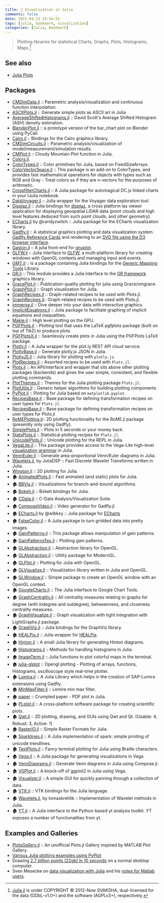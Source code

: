 ```yaml
---
title: 🔖 Visualization in Julia
comments: false
date: 2021-04-23 15:34:51
tags: [julia, bookmark, visualization]
categories: [Julia, Bookmark]
---
```


> Plotting libraries for statistical Charts, Graphs, Plots, Histograms, Maps.[^1]

[^1]: [Julia.jl](https://github.com/svaksha/Julia.jl) is under COPYRIGHT © 2012-Now SVAKSHA, dual-licensed for the data (ODbL-v1.0+) and the software (AGPLv3+), respectively.

## See also

- [Julia Plots](https://github.com/JuliaPlots)

<!--more-->

## Packages

+ [CMDimData.jl](https://github.com/ma-laforge/CMDimData.jl) :: Parametric analysis/visualization and continuous function interpolation.
+ [ASCIIPlots.jl](https://github.com/johnmyleswhite/ASCIIPlots.jl) :: Generate simple plots as ASCII art in Julia
+ [AverageShiftedHistograms.jl](https://github.com/joshday/AverageShiftedHistograms.jl) :: David Scott's Average Shifted Histogram  (ASH) density estimation.
+ [BlenderPlot.jl](https://github.com/wookay/BlenderPlot.jl) :: a prototype version of the bar_chart plot on Blender using PyCall.
+ [Cairo.jl](https://github.com/JuliaGraphics/Cairo.jl) :: Bindings for the Cairo graphics library.
+ [CMDimCircuits.jl](https://github.com/ma-laforge/CMDimCircuits.jl) :: Parametric analysis/visualization of model/measurement/simulation results.
+ [CMPlot.jl](https://github.com/g-insana/CMPlot.jl) :: Cloudy Mountain Plot function in Julia.
+ [Colors.jl](https://github.com/JuliaGraphics/Colors.jl).
+ [ColorTypes.jl](https://github.com/JuliaGraphics/ColorTypes.jl) :: Color primitives for Julia, based on FixedSizeArrays.
+ [ColorVectorSpace.jl](https://github.com/JuliaGraphics/ColorVectorSpace.jl) :: This package is an add-on to ColorTypes, and provides fast mathematical operations for objects with types such as RGB and Gray - Treat colors as if they are n-vectors for the purposes of arithmetic.
+ [CrossfilterCharts.jl](https://github.com/tawheeler/CrossfilterCharts.jl) :: A Julia package for automagical DC.js linked charts in your IJulia notebook.
+ [DataVoyager.jl](https://github.com/davidanthoff/DataVoyager.jl) :: Julia wrapper for the Voyager data exploration tool.
+ [Displaz.jl](https://github.com/c42f/Displaz.jl) :: Julia bindings for [displaz](http://c42f.github.io/displaz), a cross platform las viewer application for displaying geospatial LiDAR data (point clouds and high level features deduced from such point clouds, and other geometry).
+ [ECharts.jl](https://github.com/randyzwitch/ECharts.jl) by @randyzwitch :: Julia package for the ECharts visualization library.
+ [Gadfly.jl](https://github.com/GiovineItalia/Gadfly.jl) :: A statistical graphics plotting and data visualization system. [Gadfly Reference Cards](https://github.com/john9631/JuliaDocs) and rendering to an [SVG file using the D3 browser interface](https://github.com/dcjones/Gadfly.jl#using-the-d3-backend).
+ [Gaston.jl](https://github.com/mbaz/Gaston.jl) :: A julia front-end for [gnuplot](http://gnuplot.info/).
+ [GLFW.jl](https://github.com/JuliaGL/GLFW.jl) :: Julia interface to [GLFW](http://www.glfw.org/), a multi-platform library for creating windows with OpenGL contexts and managing input and events.
+ [GMT.jl](https://github.com/joa-quim/GMT.jl) :: is a package containing Julia bindings for the [Generic Mapping Tools](https://github.com/GenericMappingTools/gmt) Library.
+ [GR.jl](https://github.com/jheinen/GR.jl) :: This module provides a Julia interface to the [GR framework](http://gr-framework.org/) graphics library.
+ [GracePlot.jl](https://github.com/ma-laforge/GracePlot.jl) :: Publication-quality plotting for julia using Grace/xmgrace.
+ [GraphPlot.jl](https://github.com/afternone/GraphPlot.jl) :: Graph visualization for Julia.
+ [GraphRecipes.jl](https://github.com/JuliaPlots/GraphRecipes.jl) :: Graph-related recipes to be used with Plots.jl.
+ [GraphRecipes.jl](https://github.com/JuliaPlots/GraphRecipes.jl):: Graph-related recipes to be used with Plots.jl.
+ [Immerse.jl](https://github.com/JuliaGraphics/Immerse.jl) :: Dive deeper into your data with interactive graphics.
+ [ImplicitEquations.jl](https://github.com/jverzani/ImplicitEquations.jl) :: Julia package to facilitate graphing of implicit equations and inequalities.
+ [Makie.jl](https://github.com/JuliaPlots/Makie.jl) :: High level plotting on the GPU.
+ [PGFPlots.jl](https://github.com/sisl/PGFPlots.jl) :: Plotting tool that uses the LaTeX pgfplots package (built on top of TikZ) to produce plots.
+ [PGFPlotsX.jl](https://github.com/KristofferC/PGFPlotsX.jl) :: Seamlessly create plots in Julia using the PGFPlots LaTeX package.
+ [Plotly.jl](https://github.com/plotly/Plotly.jl) :: A Julia wrapper for the plot.ly REST API cloud service.
+ [PlotlyBase.jl](https://github.com/sglyon/PlotlyBase.jl) :: Generate plotly.js JSON in Julia.
+ [PlotlyJS.jl](https://github.com/JuliaPlots/PlotlyJS.jl) :: Julia library for plotting with `plotly.js`.
+ [PlotRecipes.jl](https://github.com/JuliaPlots/PlotRecipes.jl) :: Assorted recipes to be used with `Plots.jl`.
+ [Plots.jl](https://github.com/JuliaPlots/Plots.jl) :: An API/interface and wrapper that sits above other plotting packages (backends) and gives the user simple, consistent, and flexible plotting commands.
+ [PlotThemes.jl](https://github.com/JuliaPlots/PlotThemes.jl) :: Themes for the Julia plotting package `Plots.jl`.
+ [PlotUtils.jl](https://github.com/JuliaPlots/PlotUtils.jl) :: Generic helper algorithms for building plotting components.
+ [PyPlot.jl](https://github.com/JuliaPy/PyPlot.jl) :: Plotting for Julia based on `matplotlib.pyplot`.
+ [RecipesBase.jl](https://github.com/JuliaPlots/RecipesBase.jl) :: Base package for defining transformation recipes on user types for `Plots.jl`.
+ [RecipesBase.jl](https://github.com/JuliaPlots/RecipesBase.jl) :: Base package for defining transformation recipes on user types for Plots.jl
+ [RoMEPlotting.jl](https://github.com/JuliaRobotics/RoMEPlotting.jl):: 2D plotting functionality for the RoME.jl package (presently only using Gadfly).
+ [SimplePlots.jl](https://github.com/djsegal/SimplePlots.jl) :: Plots in 5 seconds or your money back.
+ [StatsPlots.jl](https://github.com/JuliaPlots/StatsPlots.jl) :: Statistical plotting recipes for `Plots.jl`.
+ [UnicodePlots.jl](https://github.com/Evizero/UnicodePlots.jl) :: Unicode plotting for the REPL in Julia.
+ [VegaLite.jl](https://github.com/queryverse/VegaLite.jl) :: This package provides access to the Vega-Lite high-level [visualization grammar](http://vega.github.io/vega-lite/) in Julia.
+ [VennEuler.jl](https://github.com/HarlanH/VennEuler.jl) :: Generate area-proportional Venn/Euler diagrams in Julia.
+ [Wavelets.jl](https://github.com/JuliaDSP/Wavelets.jl), by JuliaDSP :: Fast Discrete Wavelet Transforms written in Julia.
+ [Winston.jl](https://github.com/JuliaGraphics/Winston.jl) :: 2D plotting for Julia.
+ 🏚️ [AnimatedPlots.jl](https://github.com/zyedidia/AnimatedPlots.jl) :: Fast animated (and static) plots for Julia.
+ 🏚️ [BBVis.jl](https://github.com/joehuchette/BBVis.jl) :: Visualizations for branch-and-bound algorithms.
+ 🏚️ [Bokeh.jl](https://github.com/bokeh/Bokeh.jl) :: Bokeh bindings for Julia.
+ 🏚️ [CData.jl](https://github.com/ma-laforge/CData.jl) :: C-Data Analysis/Visualization Suite.
+ 🏚️ [ComposeVideo.jl](https://github.com/arnim/ComposeVideo.jl) :: Video generator for Gadfly.jl.
+ 🏚️ [ECharts.jl](https://github.com/wlbksy/ECharts.jl) by @wlbksy :: Julia package for [ECharts](https://github.com/ecomfe/echarts)
+ 🏚️ [FalseColor.jl](https://github.com/ojwoodford/FalseColor.jl) :: A Julia package to turn gridded data into pretty images.
+ 🏚️ [GainPatterns.jl](https://github.com/dressel/GainPatterns.jl) :: This package allows manipulation of gain patterns.
+ 🏚️ [GainPatternsTex.jl](https://github.com/dressel/GainPatternsTex.jl) :: Plotting gain patterns.
+ 🏚️ [GLAbstraction.jl](https://github.com/JuliaGL/GLAbstraction.jl) :: Abstraction library for OpenGL.
+ 🏚️ [GLAbstraction.jl](https://github.com/JuliaGL/GLAbstraction.jl) :: Utility package for ModernGL.
+ 🏚️ [GLPlot.jl](https://github.com/SimonDanisch/GLPlot.jl) :: Plotting for Julia with OpenGL.
+ 🏚️ [GLVisualize.jl](https://github.com/JuliaGL/GLVisualize.jl) :: Visualization library written in Julia and OpenGL.
+ 🏚️ [GLWindow.jl](https://github.com/JuliaGL/GLWindow.jl) :: Simple package to create an OpenGL window with an OpenGL context.
+ 🏚️ [GoogleCharts.jl](https://github.com/jverzani/GoogleCharts.jl) :: The Julia interface to Google Chart Tools.
+ 🏚️ [GraphCentrality.jl](https://github.com/sbromberger/GraphCentrality.jl) :: All centrality measures relating to graphs for degree (with indegree and outdegree), betweenness, and closeness centrality measures.
+ 🏚️ [GraphVisualize.jl](https://github.com/JuliaGraphs/GraphVisualize.jl) :: Graph visualization with tight integration with LightGraphs.jl package.
+ 🏚️ [GraphViz.jl](https://github.com/Keno/GraphViz.jl) :: Julia bindings for the GraphViz library.
+ 🏚️ [HEALPix.jl](https://github.com/mweastwood/HEALPix.jl) :: Julia wrapper for [HEALPix](http://healpix.jpl.nasa.gov/).
+ 🏚️ [Hinton.jl](https://github.com/ninjin/Hinton.jl) :: A small Julia library for generating Hinton diagrams.
+ 🏚️ [Histograms.jl](https://github.com/jpata/Histograms.jl) :: Methods for handling histograms in Julia.
+ 🏚️ [ImageTerm.jl](https://github.com/meggart/ImageTerm.jl) :: Julia functions to plot colorful maps in the terminal.
+ 🏚️ [julia-glplot](https://github.com/o-jasper/julia-glplot) :: Opengl plotting - Plotting of arrays, functions, Histograms, oscilloscope style real-time plotter.
+ 🏚️ [Lumira.jl](https://github.com/sbcd90/Lumira.jl) :: A Julia Library which helps in the creation of SAP-Lumira extensions using Gadfly.
+ 🏚️ [MinMaxFilter.jl](https://github.com/codles/MinMaxFilter.jl) :: Lemire min max filter.
+ 🏚️ [paper](https://github.com/andrewcooke/paper) :: Crumpled paper - PDF plot in Julia.
+ 🏚️ [PLplot.jl](https://github.com/wildart/PLplot.jl) :: A cross-platform software package for creating scientific plots.
+ 🏚️ [Qwt.jl](https://github.com/tbreloff/Qwt.jl) :: 2D plotting, drawing, and GUIs using Qwt and Qt.  {Usable: 4, Robust: 3, Active: 1}
+ 🏚️ [RasterIO.jl](https://github.com/wkearn/RasterIO.jl) :: Simple Raster Formats for Julia.
+ 🏚️ [Sparklines.jl](https://github.com/mbauman/Sparklines.jl) :: A Julia implementation of spark: simple printing of unicode trendlines.
+ 🏚️ [TextPlots.jl](https://github.com/sunetos/TextPlots.jl) :: Fancy terminal plotting for Julia using Braille characters.
+ 🏚️ [Vega.jl](https://github.com/johnmyleswhite/Vega.jl) :: A Julia package for generating visualizations in Vega.
+ 🏚️ [VennDiagrams.jl](https://github.com/binarybana/VennDiagrams.jl) :: Generate Venn diagrams in Julia using Compose.jl.
+ 🏚️ [VGPlot.jl](https://github.com/johnmyleswhite/VGPlot.jl) :: A knock-off of ggplot2 in Julia using Vega.
+ 🏚️ [Visualizer.jl](https://github.com/grero/Visualizer.jl) :: A simple GUI for quickly panning through a collection of data.
+ 🏚️ [VTK.jl](https://github.com/timholy/VTK.jl) :: VTK bindings for the Julia language.
+ 🏚️ [Wavelets.jl](https://github.com/tomaskrehlik/Wavelets.jl), by tomaskrehlik :: Implementation of Wavelet methods in Julia.
+ 🏚️ [YT.jl](https://github.com/jzuhone/YT.jl) :: A Julia interface to the Python-based yt analysis toolkit. YT exposes a number of functionalities from yt.

## Examples and Galleries

+ [PlotsGallery.jl](https://github.com/goropikari/PlotsGallery.jl) :: An unofficial Plots.jl Gallery inspired by MATLAB Plot Gallery.
+ [Various Julia plotting examples using PyPlot](https://gist.github.com/gizmaa/7214002)
+ Drawing [2.7 billion points (22gb) in 10 seconds](https://medium.com/@sdanisch/drawing-2-7-billion-points-in-10s-ecc8c85ca8fa) on a normal desktop computer.
+ Sven Mesecke on [data visualization with Julia](http://sveme.org/installing-julia-for-data-visualization-stuff.html) and his [notes for Matlab users](http://sveme.org/julia-for-matlab-users-i.html).
